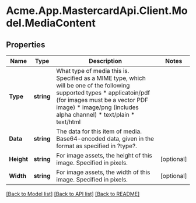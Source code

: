 # Acme.App.MastercardApi.Client.Model.MediaContent

## Properties

Name | Type | Description | Notes
------------ | ------------- | ------------- | -------------
**Type** | **string** | What type of media this is. Specified as a MIME type, which will be one of the following supported types  * applicatoin/pdf (for images must be a vector PDF image) * image/png (includes alpha channel) * text/plain * text/html  | 
**Data** | **string** | The data for this item of media. Base64-encoded data, given in the format as specified in ?type?.  | 
**Height** | **string** | For image assets, the height of this image. Specified in pixels.  | [optional] 
**Width** | **string** | For image assets, the width of this image. Specified in pixels.  | [optional] 

[[Back to Model list]](../README.md#documentation-for-models) [[Back to API list]](../README.md#documentation-for-api-endpoints) [[Back to README]](../README.md)


